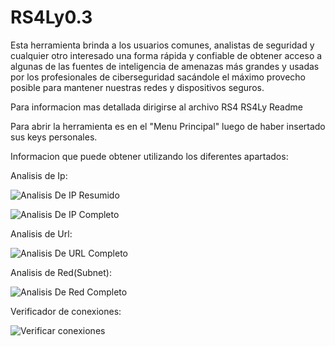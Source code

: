 # RS4Ly0.3
Esta herramienta brinda a los usuarios comunes, analistas de seguridad y cualquier otro interesado una forma rápida y confiable de obtener acceso a algunas de las fuentes de inteligencia de amenazas más grandes y usadas por los profesionales de ciberseguridad sacándole el máximo provecho posible para mantener nuestras redes y dispositivos seguros.

Para informacion mas detallada dirigirse al archivo RS4 RS4Ly Readme

Para abrir la herramienta es en el "Menu Principal" luego de haber insertado sus keys personales.

Informacion que puede obtener utilizando los diferentes apartados:

Analisis de Ip:

![Analisis De IP Resumido](https://user-images.githubusercontent.com/112727535/210175923-7ead0b8d-5717-4adf-aff9-fded1153856b.png)

![Analisis De IP Completo](https://user-images.githubusercontent.com/112727535/210175925-db8c62fe-4008-4fdd-b151-71b5bcc0d298.png)

Analisis de Url:

![Analisis De URL Completo](https://user-images.githubusercontent.com/112727535/210175928-36bc5f27-2e2c-47f4-970d-12baad2f5424.png)

Analisis de Red(Subnet):

![Analisis De Red Completo](https://user-images.githubusercontent.com/112727535/210175940-4a3e7949-3922-4b4f-a9d0-5bad4d178106.png)

Verificador de conexiones:

![Verificar conexiones](https://user-images.githubusercontent.com/112727535/210175953-4e467836-0755-412a-bf44-957d1726bf19.png)
